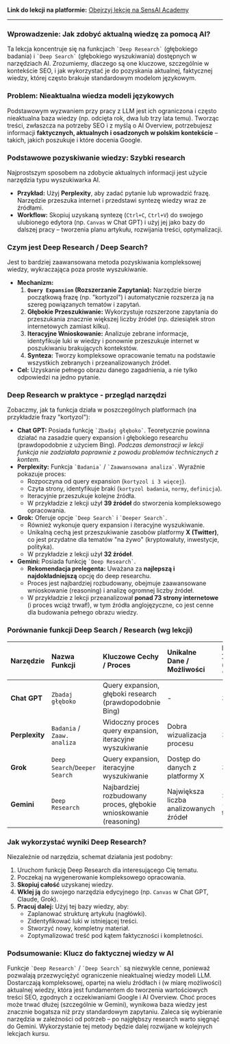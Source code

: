 **Link do lekcji na platformie:** [Obejrzyj lekcję na SensAI Academy](https://learn.sensai.academy/next/public/lesson/256)

---

### Wprowadzenie: Jak zdobyć aktualną wiedzę za pomocą AI?

Ta lekcja koncentruje się na funkcjach `` `Deep Research` `` (głębokiego badania) i `` `Deep Search` `` (głębokiego wyszukiwania) dostępnych w narzędziach AI. Zrozumiemy, dlaczego są one kluczowe, szczególnie w kontekście SEO, i jak wykorzystać je do pozyskania aktualnej, faktycznej wiedzy, której często brakuje standardowym modelom językowym.

### Problem: Nieaktualna wiedza modeli językowych

Podstawowym wyzwaniem przy pracy z LLM jest ich ograniczona i często nieaktualna baza wiedzy (np. odcięta rok, dwa lub trzy lata temu). Tworząc treści, zwłaszcza na potrzeby SEO i z myślą o AI Overview, potrzebujesz informacji **faktycznych, aktualnych i osadzonych w polskim kontekście** – takich, jakich poszukuje i które docenia Google.

### Podstawowe pozyskiwanie wiedzy: Szybki research

Najprostszym sposobem na zdobycie aktualnych informacji jest użycie narzędzia typu wyszukiwarka AI.

* **Przykład:** Użyj **Perplexity**, aby zadać pytanie lub wprowadzić frazę. Narzędzie przeszuka internet i przedstawi syntezę wiedzy wraz ze źródłami.
* **Workflow:** Skopiuj uzyskaną syntezę (`Ctrl+C`, `Ctrl+V`) do swojego ulubionego edytora (np. `Canvas` w Chat GPT) i użyj jej jako bazy do dalszej pracy – tworzenia planu artykułu, rozwijania treści, optymalizacji.

### Czym jest Deep Research / Deep Search?

Jest to bardziej zaawansowana metoda pozyskiwania kompleksowej wiedzy, wykraczająca poza proste wyszukiwanie.

* **Mechanizm:**
    1.  **`Query Expansion` (Rozszerzanie Zapytania):** Narzędzie bierze początkową frazę (np. "kortyzol") i automatycznie rozszerza ją na szereg powiązanych tematów i zapytań.
    2.  **Głębokie Przeszukiwanie:** Wykorzystuje rozszerzone zapytania do przeszukania znacznie większej liczby źródeł (np. dziesiątek stron internetowych zamiast kilku).
    3.  **Iteracyjne Wnioskowanie:** Analizuje zebrane informacje, identyfikuje luki w wiedzy i ponownie przeszukuje internet w poszukiwaniu brakujących kontekstów.
    4.  **Synteza:** Tworzy kompleksowe opracowanie tematu na podstawie wszystkich zebranych i przeanalizowanych źródeł.
* **Cel:** Uzyskanie pełnego obrazu danego zagadnienia, a nie tylko odpowiedzi na jedno pytanie.

### Deep Research w praktyce - przegląd narzędzi

Zobaczmy, jak ta funkcja działa w poszczególnych platformach (na przykładzie frazy "kortyzol"):

* **Chat GPT:** Posiada funkcję `` `Zbadaj głęboko` ``. Teoretycznie powinna działać na zasadzie query expansion i głębokiego researchu (prawdopodobnie z użyciem Bing). *Podczas demonstracji w lekcji funkcja nie zadziałała poprawnie z powodu problemów technicznych z kontem.*
* **Perplexity:** Funkcja `` `Badania` `` / `` `Zaawansowana analiza` ``. Wyraźnie pokazuje proces:
    * Rozpoczyna od query expansion (`kortyzol i 3 więcej`).
    * Czyta strony, identyfikuje braki (`kortyzol badania`, `normy`, `definicja`).
    * Iteracyjnie przeszukuje kolejne źródła.
    * W przykładzie z lekcji użył **39 źródeł** do stworzenia kompleksowego opracowania.
* **Grok:** Oferuje opcje `` `Deep Search` `` i `` `Deeper Search` ``.
    * Również wykonuje query expansion i iteracyjne wyszukiwanie.
    * Unikalną cechą jest przeszukiwanie zasobów platformy **X (Twitter)**, co jest przydatne dla tematów "na żywo" (kryptowaluty, inwestycje, polityka).
    * W przykładzie z lekcji użył **32 źródeł**.
* **Gemini:** Posiada funkcję `` `Deep Research` ``.
    * **Rekomendacja prelegenta:** Uważana za **najlepszą i najdokładniejszą** opcję do deep researchu.
    * Proces jest najbardziej rozbudowany, obejmuje zaawansowane wnioskowanie (reasoning) i analizę ogromnej liczby źródeł.
    * W przykładzie z lekcji przeanalizował **ponad 73 strony internetowe** (i proces wciąż trwał!), w tym źródła anglojęzyczne, co jest cenne dla budowania pełnego obrazu wiedzy.

### Porównanie funkcji Deep Search / Research (wg lekcji)

| Narzędzie         | Nazwa Funkcji                 | Kluczowe Cechy / Proces                                     | Unikalne Dane / Możliwości          | Liczba Źródeł (Przykład "kortyzol") | Rekomendacja Prelegenta (dla Deep Research) |
| :---------------- | :---------------------------- | :---------------------------------------------------------- | :---------------------------------- | :---------------------------------- | :------------------------------------------ |
| **Chat GPT** | `Zbadaj głęboko`              | Query expansion, głęboki research (prawdopodobnie Bing)     | -                                   | 35             | Dobry jako podstawowe rozwiązanie. Wolny.                                           |
| **Perplexity** | `Badania` / `Zaaw. analiza` | Widoczny proces query expansion, iteracyjne wyszukiwanie    | Dobra wizualizacja procesu          | 39                                  | Dobry punkt startowy                     |
| **Grok** | `Deep Search`/`Deeper Search` | Query expansion, iteracyjne wyszukiwanie                    | Dostęp do danych z platformy X       | 32                                  | Dobry, zwłaszcza dla tematów z X        |
| **Gemini** | `Deep Research`               | Najbardziej rozbudowany proces, głębokie wnioskowanie (reasoning) | Największa liczba analizowanych źródeł | >73 (proces trwał)                 | **Najlepszy** pod względem kompleksowości  |

### Jak wykorzystać wyniki Deep Research?

Niezależnie od narzędzia, schemat działania jest podobny:

1.  Uruchom funkcję Deep Research dla interesującego Cię tematu.
2.  Poczekaj na wygenerowanie kompleksowego opracowania.
3.  **Skopiuj całość** uzyskanej wiedzy.
4.  **Wklej ją** do swojego narzędzia edycyjnego (np. `Canvas` w Chat GPT, Claude, Grok).
5.  **Pracuj dalej:** Użyj tej bazy wiedzy, aby:
    * Zaplanować strukturę artykułu (nagłówki).
    * Zidentyfikować luki w istniejącej treści.
    * Stworzyć nowy, kompletny materiał.
    * Zoptymalizować treść pod kątem faktyczności i kompletności.

### Podsumowanie: Klucz do faktycznej wiedzy w AI

Funkcje `` `Deep Research` `` / `` `Deep Search` `` są niezwykle cenne, ponieważ pozwalają przezwyciężyć ograniczenie nieaktualnej wiedzy modeli LLM. Dostarczają kompleksowej, opartej na wielu źródłach i (w miarę możliwości) aktualnej wiedzy, która jest fundamentem do tworzenia wartościowych treści SEO, zgodnych z oczekiwaniami Google i AI Overview. Choć proces może trwać dłużej (szczególnie w Gemini), wynikowa baza wiedzy jest znacznie bogatsza niż przy standardowym zapytaniu. Zaleca się wybieranie narzędzia w zależności od potrzeb – po najgłębszy research warto sięgnąć do Gemini. Wykorzystanie tej metody będzie dalej rozwijane w kolejnych lekcjach kursu. 